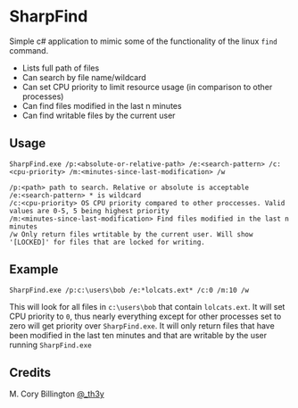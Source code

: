 ﻿# SharpFind
Simple c# application to mimic some of the functionality of the linux `find` command.
- Lists full path of files
- Can search by file name/wildcard
- Can set CPU priority to limit resource usage (in comparison to other processes)
- Can find files modified in the last n minutes
- Can find writable files by the current user

## Usage
```
SharpFind.exe /p:<absolute-or-relative-path> /e:<search-pattern> /c:<cpu-priority> /m:<minutes-since-last-modification> /w

/p:<path> path to search. Relative or absolute is acceptable
/e:<search-pattern> * is wildcard
/c:<cpu-priority> OS CPU priority compared to other proccesses. Valid values are 0-5, 5 being highest priority
/m:<minutes-since-last-modification> Find files modified in the last n minutes
/w Only return files wrtitable by the current user. Will show '[LOCKED]' for files that are locked for writing.
```
## Example
```
SharpFind.exe /p:c:\users\bob /e:*lolcats.ext* /c:0 /m:10 /w
```
This will look for all files in `c:\users\bob` that contain `lolcats.ext`. It will set CPU priority to `0`, thus nearly everything except for other processes set to zero will get priority over `SharpFind.exe`. It will only return files that have been modified in the last ten minutes and that are writable by the user running `SharpFind.exe`
## Credits
M. Cory Billington [@_th3y](https://twitter.com/_th3y)


